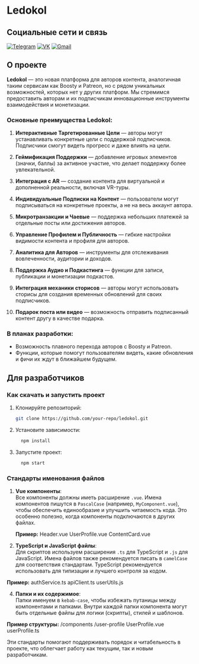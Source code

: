 # Ledokol

## Социальные сети и связь
[![Telegram](https://img.shields.io/badge/Telegram-0088CC?style=for-the-badge&logo=telegram&logoColor=white)](https://t.me/your_telegram)
[![VK](https://img.shields.io/badge/VK-4A76A8?style=for-the-badge&logo=vk&logoColor=white)](https://vk.com/your_vk)
[![Gmail](https://img.shields.io/badge/Email-D14836?style=for-the-badge&logo=gmail&logoColor=white)](mailto:your_email@gmail.com)

## О проекте
**Ledokol** — это новая платформа для авторов контента, аналогичная таким сервисам как Boosty и Patreon, но с рядом уникальных возможностей, которых нет у других платформ. Мы стремимся предоставить авторам и их подписчикам инновационные инструменты взаимодействия и монетизации.

### Основные преимущества Ledokol:
1. **Интерактивные Таргетированные Цели** — авторы могут устанавливать конкретные цели с поддержкой подписчиков. Подписчики смогут видеть прогресс и даже влиять на цели.
   
2. **Геймификация Поддержки** — добавление игровых элементов (значки, баллы) за активное участие, что делает поддержку более увлекательной.

3. **Интеграция с AR** — создание контента для виртуальной и дополненной реальности, включая VR-туры.

4. **Индивидуальные Подписки на Контент** — пользователи могут подписываться на конкретные проекты, а не на весь аккаунт автора.

5. **Микротранзакции и Чаевые** — поддержка небольших платежей за отдельные посты или достижения авторов.

6. **Управление Профилем и Публичность** — гибкие настройки видимости контента и профиля для авторов.

7. **Аналитика для Авторов** — инструменты для отслеживания вовлеченности, аудитории и доходов.

8. **Поддержка Аудио и Подкастинга** — функции для записи, публикации и монетизации подкастов.

9. **Интеграция механики сторисов** — авторы могут использовать сторисы для создания временных обновлений для своих подписчиков.

10. **Подарок поста или видео** — возможность отправить подписанный контент другу в качестве подарка.

### В планах разработки:
- Возможность плавного перехода авторов с Boosty и Patreon.
- Функции, которые помогут пользователям видеть, какие обновления и фичи их ждут в ближайшем будущем.

## Для разработчиков

### Как скачать и запустить проект

1. Клонируйте репозиторий:
   ```bash
   git clone https://github.com/your-repo/ledokol.git

2. Установите зависимости:
    ```bash
      npm install

3. Запустите проект:
    ```bash
      npm start

### Стандарты именования файлов

1. **Vue компоненты**:  
   Все компоненты должны иметь расширение `.vue`. Имена компонентов пишутся в `PascalCase` (например, `MyComponent.vue`), чтобы обеспечить единообразие и улучшить читаемость кода. Это особенно полезно, когда компоненты подключаются в других файлах.

   **Пример:**
   Header.vue UserProfile.vue ContentCard.vue

   
2. **TypeScript и JavaScript файлы**:  
Для скриптов используем расширения `.ts` для TypeScript и `.js` для JavaScript. Имена файлов также рекомендуется писать в `camelCase` для соответствия стандартам. TypeScript рекомендуется использовать для типизации и лучшего контроля за кодом.

**Пример:**
authService.ts apiClient.ts userUtils.js


4. **Папки и их содержимое**:  
Папки именуем в `kebab-case`, чтобы избежать путаницы между компонентами и папками. Внутри каждой папки компонента могут быть отдельные файлы для логики (скрипты), стилей и шаблонов.

**Пример структуры:**
/components /user-profile UserProfile.vue userProfile.ts

Эти стандарты помогают поддерживать порядок и читабельность в проекте, что облегчает работу как текущим, так и новым разработчикам.
